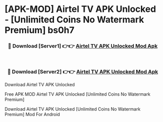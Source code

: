 # [APK-MOD] Airtel TV APK Unlocked - [Unlimited Coins No Watermark Premium] bs0h7



<div align="center">
<h3>🔴 Download [Server1] 👉👉 <a href="https://momento.my/?title=Airtel_TV_APK_Unlocked">Airtel TV APK Unlocked Mod Apk</a></h3><br>

<h3>🔴 Download [Server2] 👉👉 <a href="https://momento.my/?title=Airtel_TV_APK_Unlocked">Airtel TV APK Unlocked Mod Apk</a></h3>
</div>



Download Airtel TV APK Unlocked 

Free APK MOD Airtel TV APK Unlocked [Unlimited Coins No Watermark Premium]

Download Airtel TV APK Unlocked [Unlimited Coins No Watermark Premium] Mod For Android
